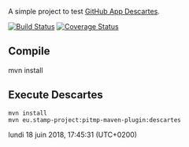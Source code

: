 A simple project to test [GitHub App Descartes](https://github.com/apps/descartes).


[![Build Status](https://travis-ci.org/CaelProjects/experiments.svg?branch=master)](https://travis-ci.org/CaelProjects/experiments)
[![Coverage Status](https://coveralls.io/repos/github/CaelProjects/experiments/badge.svg?branch=master)](https://coveralls.io/github/CaelProjects/experiments?branch=master)

Compile
-------
mvn install

Execute Descartes
-----------------
```
mvn install
mvn eu.stamp-project:pitmp-maven-plugin:descartes
```
lundi 18 juin 2018, 17:45:31 (UTC+0200)
